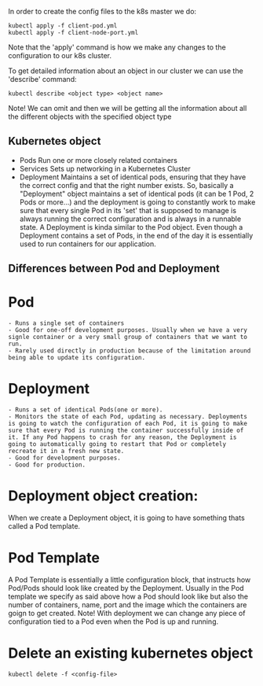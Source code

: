 In order to create the config files to the k8s master we do: 

    kubectl apply -f client-pod.yml
    kubectl apply -f client-node-port.yml

Note that the 'apply' command is how we make any changes to the configuration to our k8s cluster.

To get detailed information about an object in our cluster we can use the 'describe' command:

    kubectl describe <object type> <object name>

Note! We can omit <object name> and then we will be getting all the information about all the different objects with the specified object type

 ## Kubernetes object

  - Pods 
  Run one or more closely related containers    
  - Services
  Sets up networking in a Kubernetes Cluster
  - Deployment
  Maintains a set of identical pods, ensuring that they have
  the correct config and that the right number exists. So, basically a "Deployment" object maintains a set of identical pods (it can be 1 Pod, 2 Pods or more...) and the deployment is going to constantly work to make sure that every single Pod  in its 'set' that is supposed to manage is always running the correct configuration and is always in a runnable state.
  A Deployment is kinda similar to the Pod object. Even though a Deployment contains a set of Pods, in the end of the day it is essentially used to run containers for our application. 

## Differences between Pod and Deployment

# Pod 
    - Runs a single set of containers
    - Good for one-off development purposes. Usually when we have a very signle container or a very small group of containers that we want to run. 
    - Rarely used directly in production because of the limitation around being able to update its configuration.

# Deployment
    - Runs a set of identical Pods(one or more).
    - Monitors the state of each Pod, updating as necessary. Deployments is going to watch the configuration of each Pod, it is going to make sure that every Pod is running the container successfully inside of it. If any Pod happens to crash for any reason, the Deployment is going to automatically going to restart that Pod or completely recreate it in a fresh new state. 
    - Good for development purposes.
    - Good for production.

# Deployment object creation:    
When we create a Deployment object, it is going to have something thats called a Pod template. 
# Pod Template
A Pod Template is essentially a little configuration block, that instructs how Pod/Pods should look like created by the Deployment.
 Usually in the Pod template we specify as said above how a Pod should look like but also the number of containers, name, port and the image which the containers are goign to get created. 
 Note! With deployment we can change any piece of configuration tied to a Pod even when the Pod is up and running.

 # Delete an existing kubernetes object

    kubectl delete -f <config-file>

